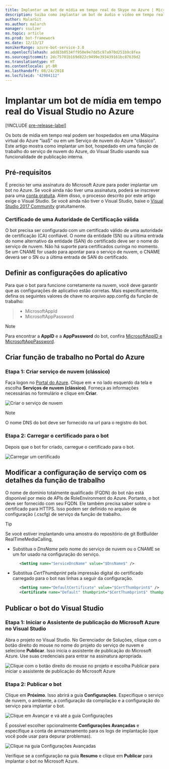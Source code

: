 ```yaml
---
title: Implantar um bot de mídia em tempo real do Skype no Azure | Microsoft Docs
description: Saiba como implantar um bot de áudio e vídeo em tempo real do Skype no Azure usando o recurso de publicação interno do Visual Studio.
author: MalarGit
ms.author: malarch
manager: ssulzer
ms.topic: article
ms.prod: bot-framework
ms.date: 12/13/17
monikerRange: azure-bot-service-3.0
ms.openlocfilehash: add83b0534ff950e9e7dd5c97a970d251b9c8fea
ms.sourcegitcommit: 2dc75701b169d822c9499e393439161bc87639d2
ms.translationtype: HT
ms.contentlocale: pt-BR
ms.lasthandoff: 08/24/2018
ms.locfileid: "42904112"
---
```

# <a name="deploy-a-real-time-media-bot-from-visual-studio-to-azure"></a>Implantar um bot de mídia em tempo real do Visual Studio no Azure

[!INCLUDE [pre-release-label](../includes/pre-release-label-v3.md)]

Os bots de mídia em tempo real podem ser hospedados em uma Máquina virtual do Azure "IaaS" ou em um Serviço de nuvem do Azure "clássico". Este artigo mostra como implantar um bot, hospedado em uma função de trabalho do serviço de nuvem do Azure, do Visual Studio usando sua funcionalidade de publicação interna.

## <a name="prerequisites"></a>Pré-requisitos

É preciso ter uma assinatura do Microsoft Azure para poder implantar um bot no Azure. Se você ainda não tiver uma assinatura, poderá se inscrever para uma <a href="https://azure.microsoft.com/en-us/free/" target="_blank">conta gratuita</a>. Além disso, o processo descrito por este artigo exige o Visual Studio. Se você ainda não tiver o Visual Studio, baixe o <a href="https://www.visualstudio.com/downloads/" target="_blank">Visual Studio 2017 Community</a> gratuitamente.

### <a name="certificate-from-a-valid-certificate-authority"></a>Certificado de uma Autoridade de Certificação válida
O bot precisa ser configurado com um certificado válido de uma autoridade de certificação (CA) confiável. O nome da entidade (SN) ou a última entrada do nome alternativo da entidade (SAN) do certificado deve ser o nome do serviço de nuvem. Não há suporte para certificados curinga no momento. Se um CNAME for usado para apontar para o serviço de nuvem, o CNAME deverá ser o SN ou a última entrada de SAN do certificado.

## <a name="configure-application-settings"></a>Definir as configurações do aplicativo
Para que o bot para funcione corretamente na nuvem, você deve garantir que as configurações de aplicativo estão corretas. Mais especificamente, defina os seguintes valores de chave no arquivo app.config da função de trabalho:
> <ul><li>MicrosoftAppId</li><li>MicrosoftAppPassword</li></ul>

> [!NOTE]
> Para encontrar a **AppID** e a **AppPassword** do bot, confira [MicrosoftAppID e MicrosoftAppPassword](~/bot-service-manage-overview.md#microsoftappid-and-microsoftapppassword).

## <a name="create-worker-role-in-the-azure-portal"></a>Criar função de trabalho no Portal do Azure
### <a name="step-1-create-cloud-serviceclassic"></a>Etapa 1: Criar serviço de nuvem (clássico)
Faça logon no <a href="https://portal.azure.com">Portal do Azure</a>. Clique em **+** no lado esquerdo da tela e escolha **Serviços de nuvem (clássico)**. Forneça as informações necessárias no formulário e clique em **Criar**.

![Criar o serviço de nuvem](../media/real-time-media-bot-portal-service-creation.png)

> [!NOTE]
> O nome DNS do bot deve ser fornecido na url para o registro do bot.

### <a name="step-2-upload-the-certificate-for-the-bot"></a>Etapa 2: Carregar o certificado para o bot
Depois que o bot for criado, carregue o certificado para o bot.

![Carregar um certificado](../media/real-time-media-bot-portal-certificates.png)

## <a name="modify-service-configuration-with-worker-role-details"></a>Modificar a configuração de serviço com os detalhes da função de trabalho
O nome de domínio totalmente qualificado (FQDN) do bot não está disponível por meio de APIs de RoleEnvironment do Azure. Portanto, o bot deve ser fornecido com seu FQDN. Ele também precisa saber sobre o certificado para HTTPS. Isso podem ser definido no arquivo de configuração (.cscfg) de serviço da função de trabalho.

> [!TIP]
> Se você estiver implantando uma amostra do repositório de git BotBuilder RealTimeMediaCalling,
> - Substitua o $DnsName$ pelo nome do serviço de nuvem ou o CNAME se um for usado na configuração do serviço.
>   ```xml
>      <Setting name="ServiceDnsName" value="$DnsName$" />
>   ```
> 
> - Substitua $CertThumbprint$ pela impressão digital do certificado carregado para o bot nas linhas a seguir da configuração.
>   ```xml
>      <Setting name="DefaultCertificate" value="$CertThumbprint$" />
>      <Certificate name="Default" thumbprint="$CertThumbprint$" thumbprintAlgorithm="sha1" />
>   ```

## <a name="publish-the-bot-from-visual-studio"></a>Publicar o bot do Visual Studio
### <a name="step-1-launch-the-microsoft-azure-publishing-wizard-in-visual-studio"></a>Etapa 1: Iniciar o Assistente de publicação do Microsoft Azure no Visual Studio

Abra o projeto no Visual Studio. No Gerenciador de Soluções, clique com o botão direito do mouse no nome do projeto do serviço de nuvem e selecione **Publicar**. Isso inicia o assistente de publicação do Microsoft Azure. Use suas credenciais para entrar na assinatura apropriada.

![Clique com o botão direito do mouse no projeto e escolha Publicar para iniciar o assistente de publicação do Microsoft Azure](../media/real-time-media-bot-publish-signin.png)

### <a name="step-2-publish-the-bot"></a>Etapa 2: Publicar o bot

Clique em **Próximo**. Isso abrirá a guia **Configurações**. Especifique o serviço de nuvem, o ambiente, a configuração da compilação e a configuração do serviço para implantar o bot.

![Clique em Avançar e vá até a guia Configurações](../media/real-time-media-bot-publish-settings.png)

É possível escolher opcionalmente **Configurações Avançadas** e especifique a conta de armazenamento para os logs de implantação (que você pode usar para depurar problemas).

![Clique na guia Configurações Avançadas](../media/real-time-media-bot-publish-advanced-settings.png)

Verifique se a configuração na guia **Resumo** e clique em **Publicar** para implantar o bot no Microsoft Azure.
